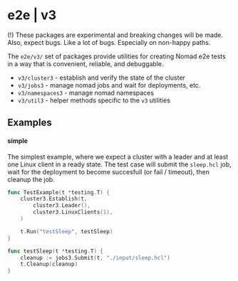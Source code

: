 # e2e | v3

(!) These packages are experimental and breaking changes will be made. Also,
expect bugs. Like a lot of bugs. Especially on non-happy paths.

The `e2e/v3/` set of packages provide utilities for creating Nomad e2e tests in
a way that is convenient, reliable, and debuggable.

- `v3/cluster3` - establish and verify the state of the cluster
- `v3/jobs3` - manage nomad jobs and wait for deployments, etc.
- `v3/namespaces3` - manage nomad namespaces
- `v3/util3` - helper methods specific to the `v3` utilities

## Examples

#### simple

The simplest example, where we expect a cluster with a leader and at least one
Linux client in a ready state. The test case will submit the `sleep.hcl` job,
wait for the deployment to become succesfull (or fail / timeout), then cleanup
the job.

```go
func TestExample(t *testing.T) {
    cluster3.Establish(t,
        cluster3.Leader(),
        cluster3.LinuxClients(1),
    )

    t.Run("testSleep", testSleep)
}

func testSleep(t *testing.T) {
    cleanup := jobs3.Submit(t, "./input/sleep.hcl")
    t.Cleanup(cleanup)
}
```
